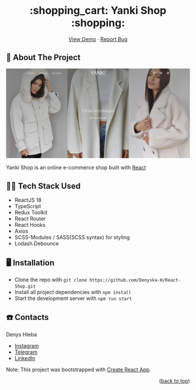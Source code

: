 <div id="top"></div>

<!-- Project name/ -->

<br />
<div align="center">

<h1 align="center">:shopping_cart: Yanki Shop :shopping:</h1>

  <p align="center">
    <a href="http://react-shop-swart.vercel.app/">View Demo</a>
    ·
    <a href="https://github.com/Denyska-H/React-Shop/issues">Report Bug</a>
  </p>
</div>

<!-- About the project -->

## :bookmark_tabs: About The Project

![project screen](src/assets/img/preview.png)

Yanki Shop is an online e-commerce shop built with <a href="https://reactjs.org/">React</a>

<!-- Technologies -->

## :technologist: Tech Stack Used

- ReactJS 18
- TypeScript
- Redux Toolkit
- React Router
- React Hooks
- Axios
- SCSS-Modules / SASS(SCSS syntax) for styling
- Lodash.Debounce

<!-- Getting started -->

## :desktop_computer: Installation

- Clone the repo with `git clone https://github.com/Denyska-H/React-Shop.git`
- Install all project dependencies with `npm install`
- Start the development server with `npm run start`

<!-- CONTACT -->

## :phone: Contacts

Denys Hleba

- [Instagram](https://www.instagram.com/denys.life9)
- [Telegram](https://t.me/realgemba)
- [LinkedIn](https://www.linkedin.com/in/denys-hleba-853326176/)

Note: This project was bootstrapped with [Create React App](https://github.com/facebook/create-react-app).

<p align="right">(<a href="#top">back to top</a>)</p>
